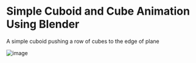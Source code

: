 # Simple Cuboid and Cube Animation Using Blender
 A simple cuboid pushing a row of cubes to the edge of plane

![image](https://user-images.githubusercontent.com/84474101/143061737-94a032b5-04e6-4fe2-a613-28a414d1fcf1.png)
